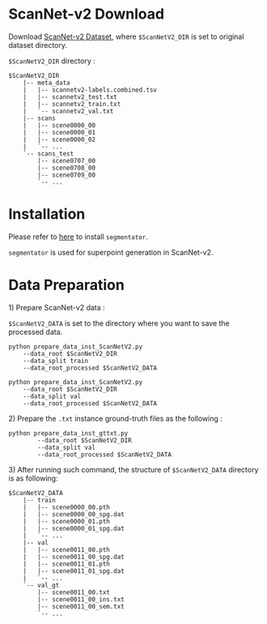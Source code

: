 # ScanNet-v2 Download
Download [ScanNet-v2 Dataset](http://www.scan-net.org/), where `$ScanNetV2_DIR` is set to original dataset directory.

`$ScanNetV2_DIR` directory :
```
$ScanNetV2_DIR
    |-- meta_data
    |   |-- scannetv2-labels.combined.tsv
    |   |-- scannetv2_test.txt
    |   |-- scannetv2_train.txt
    |   `-- scannetv2_val.txt
    |-- scans
    |   |-- scene0000_00
    |   |-- scene0000_01
    |   |-- scene0000_02
    |   `-- ...
    `-- scans_test
        |-- scene0707_00
        |-- scene0708_00
        |-- scene0709_00
        `-- ...
```

# Installation

Please refer to [here](https://github.com/Karbo123/segmentator) to install `segmentator`. 

`segmentator` is used for superpoint generation in ScanNet-v2.

# Data Preparation

1\) Prepare ScanNet-v2 data :

`$ScanNetV2_DATA` is set to the directory where you want to save the processed data.
```
python prepare_data_inst_ScanNetV2.py 
    --data_root $ScanNetV2_DIR 
    --data_split train 
    --data_root_processed $ScanNetV2_DATA

python prepare_data_inst_ScanNetV2.py 
    --data_root $ScanNetV2_DIR 
    --data_split val 
    --data_root_processed $ScanNetV2_DATA
```

2\) Prepare the `.txt` instance ground-truth files as the following :
```
python prepare_data_inst_gttxt.py 
        --data_root $ScanNetV2_DIR
        --data_split val 
        --data_root_processed $ScanNetV2_DATA
```

3\) After running such command, the structure of `$ScanNetV2_DATA` directory is as following:
```
$ScanNetV2_DATA
    |-- train
    |   |-- scene0000_00.pth
    |   |-- scene0000_00_spg.dat
    |   |-- scene0000_01.pth
    |   |-- scene0000_01_spg.dat
    |   `-- ...
    |-- val
    |   |-- scene0011_00.pth
    |   |-- scene0011_00_spg.dat
    |   |-- scene0011_01.pth
    |   |-- scene0011_01_spg.dat
    |   `-- ...
    `-- val_gt
        |-- scene0011_00.txt
        |-- scene0011_00_ins.txt
        |-- scene0011_00_sem.txt
        `-- ...
```

